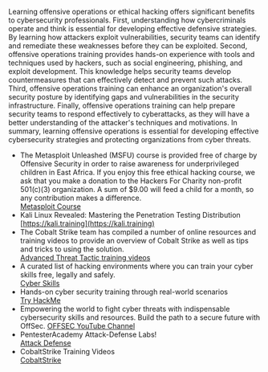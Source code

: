 Learning offensive operations or ethical hacking offers significant benefits to cybersecurity professionals. First, understanding how cybercriminals operate and think is essential for developing effective defensive strategies. By learning how attackers exploit vulnerabilities, security teams can identify and remediate these weaknesses before they can be exploited. Second, offensive operations training provides hands-on experience with tools and techniques used by hackers, such as social engineering, phishing, and exploit development. This knowledge helps security teams develop countermeasures that can effectively detect and prevent such attacks. Third, offensive operations training can enhance an organization's overall security posture by identifying gaps and vulnerabilities in the security infrastructure. Finally, offensive operations training can help prepare security teams to respond effectively to cyberattacks, as they will have a better understanding of the attacker's techniques and motivations. In summary, learning offensive operations is essential for developing effective cybersecurity strategies and protecting organizations from cyber threats.  

* The Metasploit Unleashed (MSFU) course is provided free of charge by Offensive Security in order to raise awareness for underprivileged children in East Africa. If you enjoy this free ethical hacking course, we ask that you make a donation to the Hackers For Charity non-profit 501(c)(3) organization. A sum of $9.00 will feed a child for a month, so any contribution makes a difference.  
[Metasploit Course](https://offensive-security.com/metasploit-unleashed)  
* Kali Linux Revealed: Mastering the Penetration Testing Distribution  
[https://kali.training](https://kali.training)  
* The Cobalt Strike team has compiled a number of online resources and training videos to provide an overview of Cobalt Strike as well as tips and tricks to using the solution.    
[Advanced Threat Tactic training videos](https://cobaltstrike.com/training)  
* A curated list of hacking environments where you can train your cyber skills free, legally and safely.  
[Cyber Skills](https://github.com/joe-shenouda/awesome-cyber-skills)  
* Hands-on cyber security training through real-world scenarios  
[Try HackMe](https://tryhackme.com/)
* Empowering the world to fight cyber threats with indispensable cybersecurity skills and resources. Build the path to a secure future with OffSec. 
[OFFSEC YouTube Channel](https://www.youtube.com/@OffSecTraining/about)  
* PentesterAcademy Attack-Defense Labs!  
[Attack Defense](https://attackdefense.com/)  
* CobaltStrike Training Videos  
[CobaltStrike](https://www.youtube.com/@CobaltStrikeArchive)  
